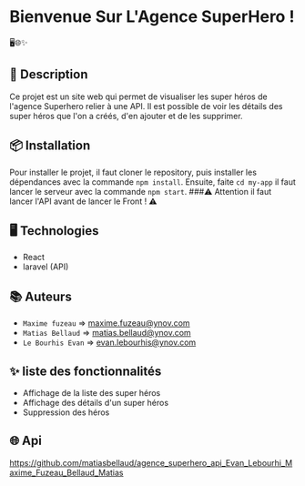 # Bienvenue Sur L'Agence SuperHero !

🖥️🌐✨

## 📝 Description

Ce projet est un site web qui permet de visualiser les super héros de l'agence Superhero relier à une API. Il est possible de voir les détails des super héros que l'on a créés, d'en ajouter et de les supprimer.

## 📦 Installation

Pour installer le projet, il faut cloner le repository, puis installer les dépendances avec la commande `npm install`. Ensuite, faite `cd my-app` il faut lancer le serveur avec la commande `npm start`.
###⚠️ Attention il faut lancer l'API avant de lancer le Front ! ⚠️

## 🖥️ Technologies

- React
- laravel (API)

## 📚 Auteurs

- `Maxime fuzeau` => maxime.fuzeau@ynov.com
- `Matias Bellaud` => matias.bellaud@ynov.com
- `Le Bourhis Evan` => evan.lebourhis@ynov.com

## ✨ liste des fonctionnalités

- Affichage de la liste des super héros
- Affichage des détails d'un super héros
- Suppression des héros


## 🌐 Api

https://github.com/matiasbellaud/agence_superhero_api_Evan_Lebourhi_Maxime_Fuzeau_Bellaud_Matias

